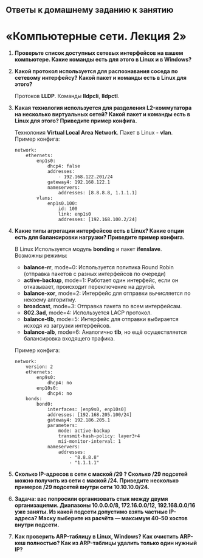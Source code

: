 ## Ответы к домашнему заданию к занятию
# «Компьютерные сети. Лекция 2»

1. **Проверьте список доступных сетевых интерфейсов на вашем компьютере. Какие команды есть для этого в Linux и в Windows?**

2. **Какой протокол используется для распознавания соседа по сетевому интерфейсу? Какой пакет и команды есть в Linux для этого?**

    Протоков **LLDP**. Команды **lldpcli**, **lldpctl**.

3. **Какая технология используется для разделения L2-коммутатора на несколько виртуальных сетей?
    Какой пакет и команды есть в Linux для этого? Приведите пример конфига.**
    
    Технолония **Virtual Local Area Network**. Пакет в Linux - **vlan**.  
    Пример конфига:
    ```
    network:
        ethernets:
            enp1s0:
                dhcp4: false
                addresses:
                    - 192.168.122.201/24
                gateway4: 192.168.122.1
                nameservers:
                    addresses: [8.8.8.8, 1.1.1.1]
            vlans:
                enp1s0.100:
                    id: 100
                    link: enp1s0
                    addresses: [192.168.100.2/24]
    ```

4. **Какие типы агрегации интерфейсов есть в Linux? Какие опции есть для балансировки нагрузки? Приведите пример конфига.**

    В Linux Используется модуль **bonding** и пакет **ifenslave**.  
    Возможны режимы:
    - **balance-rr**, mode=0: Используется политика Round Robin (отправка пакетов с разных интерфейсов по очереди) 
    - **active-backup**, mode=1: Работает один интерфейс, если он отказывает, происходит переключение на другой.
    - **balance-xor**, mode=2: Интерфейс для отправки вычисляется по некоему алгоритму. 
    - **broadcast**, mode=3: Отправка пакета по всем интерфейсам. 
    - **802.3ad**, mode=4: Используется LACP протокол.
    - **balance-tlb**, mode=5: Интерфейс для отправки выбирается исходя из загрузки интерфейсов. 
    - **balance-alb**, mode=6: Аналогично **tlb**, но ещё осуществляется балансировка входящего трафика.

    Пример конфига:
    ```
    network:
        version: 2
        ethernets:
            enp9s0:
                dhcp4: no
            enp10s0:
                dhcp4: no
        bonds:
            bond0:
                interfaces: [enp9s0, enp10s0]
                addresses: [192.168.205.100/24]
                gateway4: 192.186.205.1
                parameters:
                    mode: active-backup
                    transmit-hash-policy: layer3+4
                    mii-monitor-interval: 1
                nameservers:
                    addresses:
                        - "8.8.8.8"
                        - "1.1.1.1"
    ```

5. **Сколько IP-адресов в сети с маской /29 ? Сколько /29 подсетей можно получить из сети с маской /24.
    Приведите несколько примеров /29 подсетей внутри сети 10.10.10.0/24.**

6. **Задача: вас попросили организовать стык между двумя организациями. Диапазоны 10.0.0.0/8, 172.16.0.0/12, 192.168.0.0/16 уже заняты.
    Из какой подсети допустимо взять частные IP-адреса? Маску выберите из расчёта — максимум 40–50 хостов внутри подсети.**

7. **Как проверить ARP-таблицу в Linux, Windows? Как очистить ARP-кеш полностью? Как из ARP-таблицы удалить только один нужный IP?**
